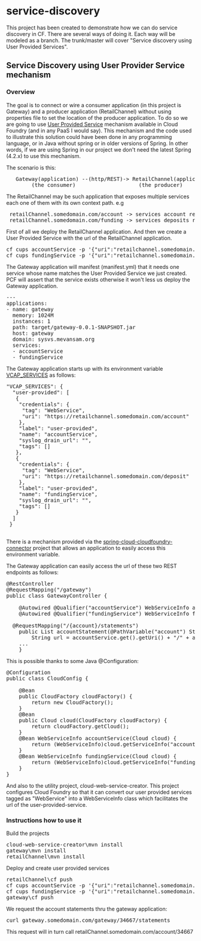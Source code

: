 # service-discovery
This project has been created to demonstrate how we can do service discovery in CF. There are several ways of doing it. Each way will be modeled as a branch. The trunk/master will cover "Service discovery using User Provided Services".

<h2>Service Discovery using User Provider Service mechanism</h2>
<h3>Overview</h3>
The goal is to connect or wire a consumer application (in this project is Gateway) and a producer application (RetailChannel) without using properties file to set the location of the producer application.
To do so we are going to use <a href="https://docs.run.pivotal.io/devguide/services/user-provided.html">User Provided Service</a> mechanism available in Cloud Foundry (and in any PaaS I would say). This mechanism and the code used to illustrate this solution could have been done in any programming language, or in Java without spring or in older versions of Spring. In other words, if we are using Spring in our project we don't need the latest Spring (4.2.x) to use this mechanism.

The scenario is this:
<pre>
   Gateway(application) --(http/REST)-> RetailChannel(application)
        (the consumer)                    (the producer)
</pre>

The RetailChannel may be such application that exposes multiple services each one of them with its own context path. e.g
<pre>
 retailChannel.somedomain.com/account -> services account related functionality
 retailChannel.somedomain.com/funding -> services deposits related functionality
</pre>

First of all we deploy the RetailChannel application. And then we create a User Provided Service with the url of the RetailChannel application.

<pre>
cf cups accountService -p '{"uri":"retailchannel.somedomain.com/account", "tag":"WebService"}'
cf cups fundingService -p '{"uri":"retailchannel.somedomain.com/deposit", "tag":"WebService"}'
</pre>

The Gateway application will manifest (manifest.yml) that it needs one service whose name matches the User Provided Service we just created. PCF will assert that the service exists otherwise it won't less us deploy the Gateway application.
<pre>
---
applications:
- name: gateway
  memory: 1024M
  instances: 1
  path: target/gateway-0.0.1-SNAPSHOT.jar
  host: gateway
  domain: sysvs.mevansam.org
  services:
  - accountService
  - fundingService
</pre>

The Gateway application starts up with its environment variable <a href="https://docs.run.pivotal.io/devguide/deploy-apps/environment-variable.html">VCAP_SERVICES</a> as follows:
<pre>
"VCAP_SERVICES": {
  "user-provided": [
   {
    "credentials": {
     "tag": "WebService",
     "uri": "https://retailchannel.somedomain.com/account"
    },
    "label": "user-provided",
    "name": "accountService",
    "syslog_drain_url": "",
    "tags": []
   },
   {
    "credentials": {
     "tag": "WebService",
     "uri": "https://retailchannel.somedomain.com/deposit"
    },
    "label": "user-provided",
    "name": "fundingService",
    "syslog_drain_url": "",
    "tags": []
   }
  ]
 }
 </pre>

There is a mechanism provided via the <a href="https://github.com/spring-cloud/spring-cloud-connectors/tree/master/spring-cloud-cloudfoundry-connector">spring-cloud-cloudfoundry-connector</a> project that allows an application to easily access this environment variable.

The Gateway application can easily access the url of these two REST endpoints as follows:

<pre>
@RestController
@RequestMapping("/gateway")
public class GatewayController {

	@Autowired @Qualifier("accountService") WebServiceInfo accountService;  
	@Autowired @Qualifier("fundingService") WebServiceInfo fundingService;  

  @RequestMapping("/{account}/statements")
	public List<AccountTransaction> accountStatement(@PathVariable("account") String account) {
		String url = accountService.get().getUri() + "/" + account;
    ...
	}
</pre>

This is possible thanks to some Java @Configuration:
<pre>
@Configuration
public class CloudConfig {

	@Bean
	public CloudFactory cloudFactory() {
		return new CloudFactory();
	}
	@Bean
	public Cloud cloud(CloudFactory cloudFactory) {
		return cloudFactory.getCloud();
	}
	@Bean WebServiceInfo accountService(Cloud cloud) {
		return (WebServiceInfo)cloud.getServiceInfo("accountService");
	}
	@Bean WebServiceInfo fundingService(Cloud cloud) {
		return (WebServiceInfo)cloud.getServiceInfo("fundingService");
	}
}
</pre>

And also to the utility project, cloud-web-service-creator. This project configures Cloud Foundry so that it can convert our user provided services tagged as "WebService" into a WebServiceInfo class which facilitates the url of the user-provided-service.


<h3>Instructions how to use it</h3>
Build the projects
<pre>
cloud-web-service-creator\mvn install
gateway\mvn install
retailChannel\mvn install
</pre>

Deploy and create user provided services
<pre>
retailChannel\cf push
cf cups accountService -p '{"uri":"retailchannel.somedomain.com/account"}
cf cups fundingService -p '{"uri":"retailchannel.somedomain.com/deposit"}'
gateway\cf push
</pre>

We request the account statements thru the gateway application:
<pre>
curl gateway.somedomain.com/gateway/34667/statements
</pre>

This request will in turn call retailChannel.somedomain.com/account/34667
